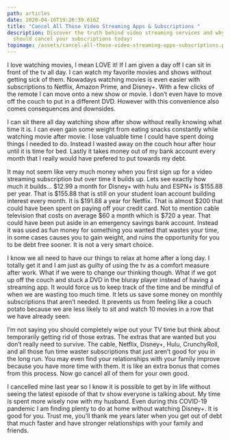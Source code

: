 ```yaml
---
path: articles
date: 2020-04-16T19:26:39.616Z
title: "Cancel All Those Video Streaming Apps & Subscriptions "
description: Discover the truth behind video streaming services and why you
  should cancel your subscriptions today!
topimage: /assets/cancel-all-those-video-streaming-apps-subscriptions.png
---
```

<!--StartFragment-->

I love watching movies, I mean LOVE it! If I am given a day off I can sit in front of the tv all day. I can watch my favorite movies and shows without getting sick of them. Nowadays watching movies is even easier with subscriptions to Netflix, Amazon Prime, and Disney+. With a few clicks of the remote I can move onto a new show or movie. I don’t even have to move off the couch to put in a different DVD. However with this convenience also comes consequences and downsides.

I can sit there all day watching show after show without really knowing what time it is. I can even gain some weight from eating snacks constantly while watching movie after movie. I lose valuable time I could have spent doing things I needed to do. Instead I wasted away on the couch hour after hour until it is time for bed. Lastly it takes money out of my bank account every month that I really would have prefered to put towards my debt.

It may not seem like very much money when you first sign up for a video streaming subscription but over time it builds up. Lets see exactly how much it builds… $12.99 a month for Disney+ with hulu and ESPN+ is $155.88 per year. That is $155.88 that is still on your student loan account building interest every month. It is $191.88 a year for Netflix. That is almost $200 that could have been spent on paying off your credit card. Not to mention cable television that costs on average $60 a month which is $720 a year. That could have been put aside in an emergency savings bank account. Instead it was used as fun money for something you wanted that wastes your time, in some cases causes you to gain weight, and ruins the opportunity for you to be debt free sooner. It is not a very smart choice.

I know we all need to have our things to relax at home after a long day. I totally get it and I am just as guilty of using the tv as a comfort measure after work. What if we were to change our thinking though. What if we got up off the couch and stuck a DVD in the bluray player instead of having a streaming app. It would force us to keep track of the time and be mindful of when we are wasting too much time. It lets us save some money on monthly subscriptions that aren’t needed. It prevents us from feeling like a couch potato because we are less likely to sit and watch 10 movies in a row that we have already seen.

I’m not saying you should completely wipe out your TV time but think about temporarily getting rid of those extras. The extras that are wanted but you don’t really need to survive. The cable, Netflix, Disney+, Hulu, CrunchyRoll, and all those fun time waster subscriptions that just aren’t good for you in the long run. You may even find your relationships with your family improve because you have more time with them. It is like an extra bonus that comes from this process. Now go cancel all of them for your own good.

I cancelled mine last year so I know it is possible to get by in life without seeing the latest episode of that tv show everyone is talking about. My time is spent more wisely now with my husband. Even during this COVID-19 pandemic I am finding plenty to do at home without watching Disney+. It is good for you. Trust me, you’ll thank me years later when you get out of debt that much faster and have stronger relationships with your family and friends.

<!--EndFragment-->